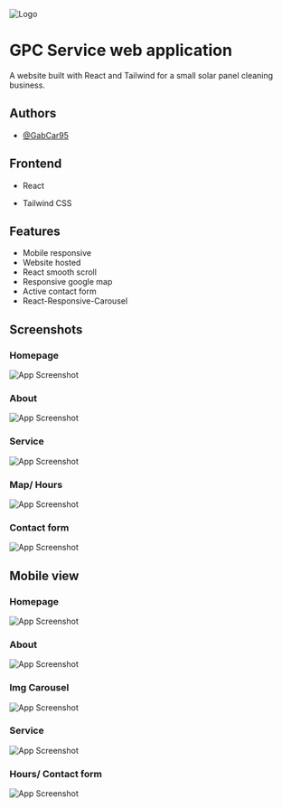 ![Logo](https://github.com/GabCar95/gpc-app/blob/master/screenshots/gpc-logo%20-%20Copy.png?raw=true)


# GPC Service web application

A website built with React and Tailwind for a small solar panel cleaning business.


## Authors

- [@GabCar95](https://www.github.com/GabCar95)


## Frontend

- React

- Tailwind CSS


## Features

- Mobile responsive
- Website hosted
- React smooth scroll
- Responsive google map
- Active contact form
- React-Responsive-Carousel


## Screenshots

###  Homepage
![App Screenshot](https://github.com/GabCar95/gpc-app/blob/master/screenshots/gpc-homepage.png?raw=true)

### About
![App Screenshot](https://github.com/GabCar95/gpc-app/blob/master/screenshots/gpc-about%20-%20Copy.png?raw=true)

### Service
![App Screenshot](https://github.com/GabCar95/gpc-app/blob/master/screenshots/gpc-services%20-%20Copy.png?raw=true)

### Map/ Hours
![App Screenshot](https://github.com/GabCar95/gpc-app/blob/master/screenshots/gpc-map%20-%20Copy.png?raw=true)

### Contact form
![App Screenshot](https://github.com/GabCar95/gpc-app/blob/master/screenshots/gpc-contact%20-%20Copy.png?raw=true)

## Mobile view

### Homepage
![App Screenshot](https://github.com/GabCar95/gpc-app/blob/master/screenshots/gpc-home-mobile%20-%20Copy.png?raw=true)

### About
![App Screenshot](https://github.com/GabCar95/gpc-app/blob/master/screenshots/gpc-about-mobile.png?raw=true)

### Img Carousel
![App Screenshot](https://github.com/GabCar95/gpc-app/blob/master/screenshots/gpc-carousel-mobile%20-%20Copy.png?raw=true)

### Service
![App Screenshot](https://github.com/GabCar95/gpc-app/blob/master/screenshots/gpc-service-mobile%20-%20Copy.png?raw=true)

### Hours/ Contact form
![App Screenshot](https://github.com/GabCar95/gpc-app/blob/master/screenshots/gpc-contact-mobile%20-%20Copy.png?raw=true)
